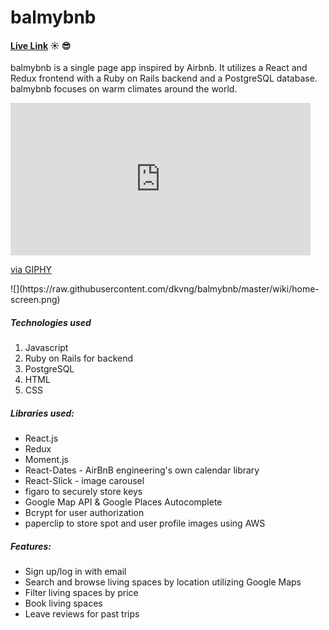 # balmybnb
#### [Live Link](http://balmybnb.herokuapp.com) ☀️ 😎

balmybnb is a single page app inspired by Airbnb. It utilizes a React and Redux frontend with a Ruby on Rails backend and a PostgreSQL database. balmybnb focuses on warm climates around the world.

<iframe src="https://giphy.com/embed/69sRU1Lc6iz9Tx58Zc" width="480" height="244" frameBorder="0" class="giphy-embed" allowFullScreen></iframe><p><a href="https://giphy.com/gifs/69sRU1Lc6iz9Tx58Zc">via GIPHY</a></p>
![](https://raw.githubusercontent.com/dkvng/balmybnb/master/wiki/home-screen.png)

##### Technologies used
1. Javascript
1. Ruby on Rails for backend
1. PostgreSQL
1. HTML
1. CSS


##### Libraries used:
* React.js
* Redux
* Moment.js
* React-Dates - AirBnB engineering's own calendar library
* React-Slick - image carousel
* figaro to securely store keys
* Google Map API & Google Places Autocomplete
* Bcrypt for user authorization
* paperclip to store spot and user profile images using AWS

##### Features:
- Sign up/log in with email
- Search and browse living spaces by location utilizing Google Maps
- Filter living spaces by price
- Book living spaces
- Leave reviews for past trips
